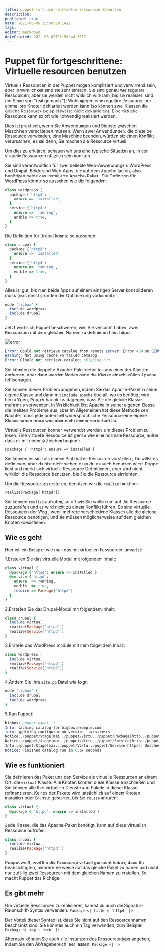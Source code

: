 ```yaml
---
title: puppet-fort-user-virtuelle-ressourcen-benutzen
description: 
published: true
date: 2021-06-09T15:50:50.141Z
tags: 
editor: markdown
dateCreated: 2021-06-09T15:50:44.516Z
---
```


# Puppet für fortgeschrittene: Virtuelle resourcen benutzen

Virtuelle Ressourcen in der Puppet mögen kompliziert und verwirrend sein, aber in Wirklichkeit sind sie sehr einfach. Sie sind genau wie reguläre Ressourcen, aber sie werden nicht wirklich wirksam, bis sie realisiert sind (im Sinne von "real gemacht"); Wohingegen eine reguläre Ressource nur einmal pro Knoten deklariert werden kann (so können zwei Klassen die gleiche Ressource beispielsweise nicht deklarieren). Eine virtuelle Ressource kann so oft wie notwendig realisiert werden.

Dies ist praktisch, wenn Sie Anwendungen und Dienste zwischen Maschinen verschieben müssen. Wenn zwei Anwendungen, die dieselbe Ressource verwenden, eine Maschine beenden, würden sie einen Konflikt verursachen, es sei denn, Sie machen die Ressource virtuell.

Um dies zu erklären, schauen wir uns eine typische Situation an, in der virtuelle Ressourcen nützlich sein könnten.

Sie sind verantwortlich für zwei beliebte Web-Anwendungen: WordPress und Drupal. Beide sind Web-Apps, die auf dem Apache laufen, also benötigen beide das installierte Apache-Paket . Die Definition für WordPress könnte so aussehen wie die folgenden:

```ruby
class wordpress {
  package {'httpd':
    ensure => 'installed',
  }
  service {'httpd':
    ensure => 'running',
    enable => true,
  }
}
```

Die Definition für Drupal könnte so aussehen:

```ruby
class drupal {
  package {'httpd':
    ensure => 'installed',
  }
  service {'httpd':
    ensure => 'running',
    enable => true,
  }
}
```

Alles ist gut, bis man beide Apps auf einem einzigen Server konsolidieren muss (was meist gründen der Optimierung vorkommt):

```ruby
node 'bigbox' {
  include wordpress
  include drupal
}
```

Jetzt wird sich Puppet beschweren, weil Sie versucht haben, zwei Ressourcen mit dem gleichen Namen zu definieren hier: httpd.

![error](http../puppet//www.packtpub.c../puppet/graphi../puppet/97817882976../puppet/graphi../puppet/B03643_05_01.jpg)

```s
Error: Could not retrieve catalog from remote server: Error 400 on SERVER: Duplicate declaration: Package[httpd] is already declared in fil../puppet/e../puppet/pupp../puppet/environme../puppet/pupp../puppet/environmen../puppet/producti../puppet/modul../puppet/drup../puppet/manifse../puppet/init.pp:4 on node bigbox.example.com
Warning: Not using cache on failed catalog
Error: Clould not retrieve catalog; skipping run
```

Sie könnten die doppelte Apache-Paketdefinition aus einer der Klassen entfernen, aber dann werden Nodes ohne die Klasse einschließlich Apache fehlschlagen.

Sie können dieses Problem umgehen, indem Sie das Apache-Paket in seine eigene Klasse und dann mit `include apache` überall, wo es benötigt wird hinzufügen, Puppet hat nichts dagegen, dass Sie die gleiche Klasse mehrmals verwenden.
In Wirklichkeit löst Apache in seiner eigenen Klasse die meisten Probleme aus, aber im Allgemeinen hat diese Methode den Nachteil, dass jede potenziell widersprüchliche Ressource eine eigene Klasse haben muss was aber nicht immer vorteilhaft ist.

Virtuelle Ressourcen können verwendet werden, um dieses Problem zu lösen. Eine virtuelle Ressource ist genau wie eine normale Ressource, außer dass es mit einem `@` Zeichen beginnt:

`@package { 'httpd': ensure => installed }`

Sie können es sich als einene Platzhalter-Ressource vorstellen ; Du willst es definieren, aber du bist nicht sicher, dass du es auch benutzen wirst. Puppe liest und merkt sich virtuelle Ressource Definitionen, aber wird nicht wirklich die Ressource benutzen, bis Sie die Ressource einrichten.

Um die Ressource zu erstellen, benutzen wir die `realize` funktion:

`realize(Package['httpd'])`

Sie können `realize` aufrufen, so oft wie Sie wollen um auf die Ressource zuzugreifen und es wird nicht zu einem Konflikt führen. So sind virtuelle Ressourcen der Weg , wenn mehrere verschiedene Klassen alle die gleiche Ressource benötigen, und sie müssen möglicherweise auf dem gleichen Knoten koexistieren.

## Wie es geht

Hier ist, ein Beispiel wie man das mit virtuellen Ressourcen umsetzt:

1.Erstellen Sie das virtuelle Modul mit folgendem Inhalt:

```ruby
class virtual {
  @package {'httpd': ensure => installed }
  @service {'httpd':
    ensure  => running,
    enable  => true,
    require => Package['httpd']
  }
}
```

2.Erstellen Sie das Drupal-Modul mit folgendem Inhalt:

```ruby
class drupal {
  include virtual
  realize(Package['httpd'])
  realize(Service['httpd'])
}
```

3.Erstelle das WordPress module mit dem folgendem Inhalt:

```ruby
class wordpress {
  include virtual
  realize(Package['httpd'])
  realize(Service['httpd'])
}
```

4.Ändern Sie Ihre `site.pp` Datei wie folgt:

```ruby
node 'bigbox' {
  include drupal
  include wordpress
}
```

5.Run Puppet:

```s
bigbox# puppet agent -t
Info: Caching catalog for bigbox.example.com
Info: Applying configuration version '1413179615'
Notice../puppet/Stage[mai../puppet/Virtu../puppet/Package[http../puppet/ensure: created
Notice../puppet/Stage[mai../puppet/Virtu../puppet/Service[http../puppet/ensure: ensure changed 'stopped' to 'running'
Info../puppet/Stage[mai../puppet/Virtu../puppet/Service[httpd]: Unscheduling refresh on Service[httpd]
Notice: Finished catalog run in 6.67 seconds
```

## Wie es funktioniert

Sie definieren das Paket und den Service als virtuelle Ressourcen an einem Ort: die `virtual` Klasse.
Alle Knoten können diese Klasse einschließen und Sie können alle Ihre virtuellen Dienste und Pakete in dieser Klasse refinanzieren.
Keines der Pakete wird tatsächlich auf einem Knoten installiert oder Dienste gestartet, bis Sie `relize` anrufen:

```ruby
class virtual {
  @package { 'httpd': ensure => installed }
}
```

Jede Klasse, die das Apache-Paket benötigt, kann auf diese virtuellen Ressource aufrufen:

```ruby
class drupal {
  include virtual
  realize(Package['httpd'])
}
```

Puppet weiß, weil Sie die Ressource virtuell gemacht haben, dass Sie beabsichtigten, mehrere Verweise auf das gleiche Paket zu haben und nicht nur zufällig zwei Ressourcen mit dem gleichen Namen zu erstellen.
So macht Puppet das Richtige.

## Es gibt mehr

Um virtuelle Ressourcen zu realisieren, kannst du auch die Signatur-Raumschiff-Syntax verwenden:
`Package <| title = 'httpd' |>`

Der Vorteil dieser Syntax ist, dass Sie nicht auf den Ressourcennamen beschränkt sind. Sie könnten auch ein Tag verwenden, zum Beispiel:
`Package <| tag = 'web' |>`

Alternativ können Sie auch alle Instanzen des Ressourcentyps angeben, indem Sie den Abfragebereich leer lassen:
`Package <| |>`